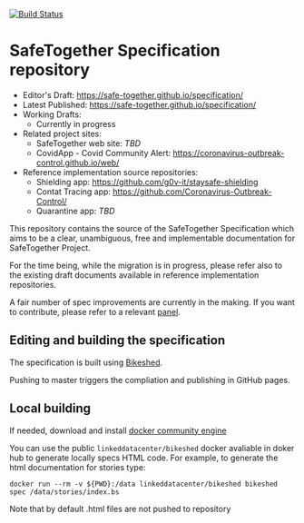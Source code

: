 [![Build Status](https://img.shields.io/travis/safe-together/specification.svg?style=flat-square)](http://travis-ci.org/safe-together/specification)

# SafeTogether Specification repository

* Editor's Draft: https://safe-together.github.io/specification/
* Latest Published: https://safe-together.github.io/specification/
* Working Drafts:
  * Currently in progress
* Related project sites:
  * SafeTogether web site: *TBD*
  * CovidApp - Covid Community Alert: https://coronavirus-outbreak-control.github.io/web/
* Reference implementation source repositories:
  * Shielding app: https://github.com/g0v-it/staysafe-shielding
  * Contat Tracing app: https://github.com/Coronavirus-Outbreak-Control/
  * Quarantine app: *TBD*

This repository contains the source of the SafeTogether Specification
which aims to be a clear, unambiguous, free and implementable documentation for SafeTogether Project.

For the time being, while the migration is in progress, please refer also to the existing draft documents available in reference implementation repositories.

A fair number of spec improvements are currently in the making. If you want to contribute, please refer to a relevant [panel](https://safe-together.github.io/specification/process#panels).


## Editing and building the specification
The specification is built using [Bikeshed](https://tabatkins.github.io/bikeshed/).

Pushing to master triggers the  compliation and publishing in GitHub pages.

## Local building
 
If needed, download and install [docker community engine](https://hub.docker.com/search/?type=edition&offering=community)

You can use the public `linkeddatacenter/bikeshed` docker avaliable in doker hub to generate locally specs HTML code.
For example, to generate the html documentation for stories type:

```
docker run --rm -v ${PWD}:/data linkeddatacenter/bikeshed bikeshed spec /data/stories/index.bs 
```

Note that by default .html files are not pushed to repository
